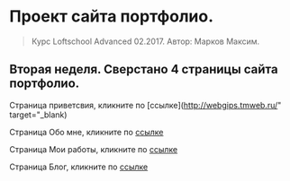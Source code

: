 # Проект сайта портфолио. 

> Курс Loftschool Advanced 02.2017. Автор: Марков Максим.

## Вторая неделя. Сверстано 4 страницы сайта портфолио.

Страница приветсвия, кликните по [ссылке](http://webgips.tmweb.ru/" target="_blank)

Страница Обо мне, кликните по [ссылке](http://webgips.tmweb.ru/about.html)

Страница Мои работы, кликните по [ссылке](http://webgips.tmweb.ru/works.html)

Страница Блог, кликните по [ссылке](http://webgips.tmweb.ru/blog.html)

